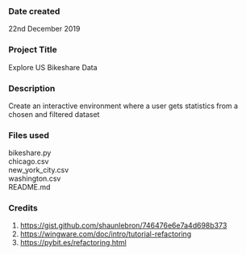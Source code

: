### Date created
22nd December 2019

### Project Title
Explore US Bikeshare Data

### Description
Create an interactive environment where a user gets statistics from a chosen and filtered dataset

### Files used
bikeshare.py\
chicago.csv\
new_york_city.csv\
washington.csv\
README.md

### Credits
1. https://gist.github.com/shaunlebron/746476e6e7a4d698b373
2. https://wingware.com/doc/intro/tutorial-refactoring
3. https://pybit.es/refactoring.html
